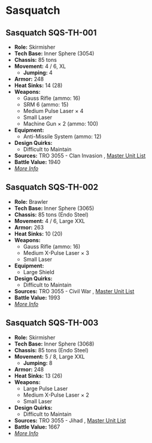 # Sasquatch 

## Sasquatch SQS-TH-001 

- **Role:** Skirmisher 
- **Tech Base:** Inner Sphere (3054) 
- **Chassis:** 85 tons 
- **Movement:** 4 / 6, XL 
  - **Jumping:** 4 
- **Armor:** 248 
- **Heat Sinks:** 14 (28) 
- **Weapons:** 
  - Gauss Rifle (ammo: 16) 
  - SRM 6 (ammo: 15) 
  - Medium Pulse Laser × 4 
  - Small Laser 
  - Machine Gun × 2 (ammo: 100) 
- **Equipment:** 
  - Anti-Missile System (ammo: 12) 
- **Design Quirks:** 
  - Difficult to Maintain 
- **Sources:** TRO 3055 - Clan Invasion , [Master Unit List](http://masterunitlist.info/Unit/Details/2798) 
- **Battle Value:** 1940 
- [*More Info*](sasquatch/sasquatch_sqs-th-001.md) 

## Sasquatch SQS-TH-002 

- **Role:** Brawler 
- **Tech Base:** Inner Sphere (3065) 
- **Chassis:** 85 tons (Endo Steel) 
- **Movement:** 4 / 6, Large XXL 
- **Armor:** 263 
- **Heat Sinks:** 10 (20) 
- **Weapons:** 
  - Gauss Rifle (ammo: 16) 
  - Medium X-Pulse Laser × 3 
  - Small Laser 
- **Equipment:** 
  - Large Shield 
- **Design Quirks:** 
  - Difficult to Maintain 
- **Sources:** TRO 3055 - Civil War , [Master Unit List](http://masterunitlist.info/Unit/Details/2799) 
- **Battle Value:** 1993 
- [*More Info*](sasquatch/sasquatch_sqs-th-002.md) 

## Sasquatch SQS-TH-003 

- **Role:** Skirmisher 
- **Tech Base:** Inner Sphere (3068) 
- **Chassis:** 85 tons (Endo Steel) 
- **Movement:** 5 / 8, Large XXL 
  - **Jumping:** 8 
- **Armor:** 248 
- **Heat Sinks:** 13 (26) 
- **Weapons:** 
  - Large Pulse Laser 
  - Medium X-Pulse Laser × 2 
  - Small Laser 
- **Design Quirks:** 
  - Difficult to Maintain 
- **Sources:** TRO 3055 - Jihad , [Master Unit List](http://masterunitlist.info/Unit/Details/2800) 
- **Battle Value:** 1667 
- [*More Info*](sasquatch/sasquatch_sqs-th-003.md) 

